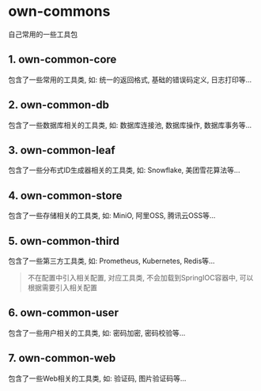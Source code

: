 # own-commons
自己常用的一些工具包

## 1. own-common-core
包含了一些常用的工具类, 如: 统一的返回格式, 基础的错误码定义, 日志打印等... 
## 2. own-common-db
包含了一些数据库相关的工具类, 如: 数据库连接池, 数据库操作, 数据库事务等...
## 3. own-common-leaf
包含了一些分布式ID生成器相关的工具类, 如: Snowflake, 美团雪花算法等...
## 4. own-common-store
包含了一些存储相关的工具类, 如: MiniO, 阿里OSS, 腾讯云OSS等...
## 5. own-common-third
包含了一些第三方工具类, 如: Prometheus, Kubernetes, Redis等...
> 不在配置中引入相关配置, 对应工具类, 不会加载到SpringIOC容器中, 可以根据需要引入相关配置
## 6. own-common-user
包含了一些用户相关的工具类, 如: 密码加密, 密码校验等...
## 7. own-common-web
包含了一些Web相关的工具类, 如: 验证码, 图片验证码等...